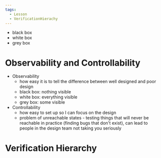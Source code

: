 ```yaml
---
tags:
  - Lesson
  - VerificationHierachy
---
```

- black box
- white box
- grey box
# Observability and Controllability
- Observability
	- how easy it is to tell the difference between well designed and poor design
	- black box: nothing visible
	- white box: everything visible
	- grey box: some visible
- Controllability
	- how easy to set up so I can focus on the design
	- problem of unreachable states - testing things that will never be reachable in practice (finding bugs that don't exist), can lead to people in the design team not taking you seriously 
# Verification Hierarchy
